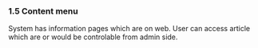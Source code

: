 ### 1.5 Content menu

System has information pages which are on web. User can access article which are or would be controlable from admin side.
